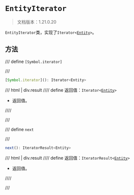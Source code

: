 # `EntityIterator`

> 文档版本：1.21.0.20

`EntityIterator`类，实现了<code>Iterator&lt;<a href="../entity/">Entity</a>&gt;</code>。

## 方法

/// define
`[Symbol.iterator]`


///

```js
[Symbol.iterator](): Iterator<Entity>
```

/// html | div.result
//// define
返回值：<code>Iterator&lt;<a href="../entity/">Entity</a>&gt;</code>

- 返回值。


////

///


/// define
`next`


///

```js
next(): IteratorResult<Entity>
```

/// html | div.result
//// define
返回值：<code>IteratorResult&lt;<a href="../entity/">Entity</a>&gt;</code>

- 返回值。


////

///

